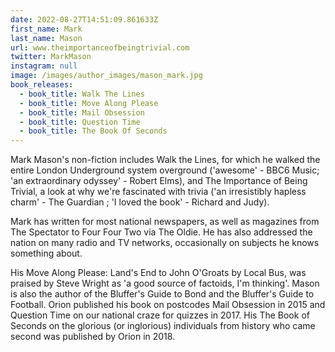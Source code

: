 ```yaml
---
date: 2022-08-27T14:51:09.861633Z
first_name: Mark
last_name: Mason
url: www.theimportanceofbeingtrivial.com
twitter: MarkMason
instagram: null
image: /images/author_images/mason_mark.jpg
book_releases:
  - book_title: Walk The Lines
  - book_title: Move Along Please
  - book_title: Mail Obsession
  - book_title: Question Time
  - book_title: The Book Of Seconds
---
```

Mark Mason's non-fiction includes Walk the Lines, for which he walked the entire London Underground system overground ('awesome' - BBC6 Music; 'an extraordinary odyssey' - Robert Elms), and The Importance of Being Trivial, a look at why we're fascinated with trivia ('an irresistibly hapless charm' - The Guardian ; 'I loved the book' - Richard and Judy). 

Mark has written for most national newspapers, as well as magazines from The Spectator to Four Four Two via The Oldie. He has also addressed the nation on many radio and TV networks, occasionally on subjects he knows something about. 

His Move Along Please: Land's End to John O'Groats by Local Bus, was praised by Steve Wright as 'a good source of factoids, I'm thinking'. Mason is also the author of the Bluffer's Guide to Bond and the Bluffer's Guide to Football. Orion published his book on postcodes Mail Obsession in 2015 and Question Time on our national craze for quizzes in 2017. His The Book of Seconds on the glorious (or inglorious) individuals from history who came second was published by Orion in 2018.